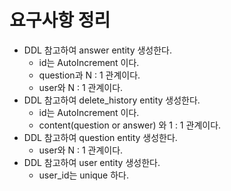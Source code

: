 # 요구사항 정리
 - DDL 참고하여 answer entity 생성한다.
    - id는 AutoIncrement 이다.
    - question과 N : 1 관계이다.
    - user와 N : 1 관계이다.
 - DDL 참고하여 delete_history entity 생성한다.
     - id는 AutoIncrement 이다.
     - content(question or answer) 와 1 : 1 관계이다.
 - DDL 참고하여 question entity 생성한다.
     - user와 N : 1 관계이다.
 - DDL 참고하여 user entity 생성한다.
    - user_id는 unique 하다.